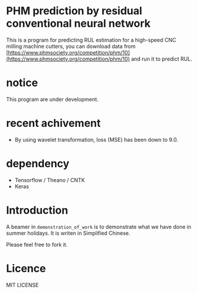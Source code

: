 # PHM prediction by residual conventional neural network

This is a program for predicting RUL estimation for a high-speed CNC milling machine cutters, you can download data from [https://www.phmsociety.org/competition/phm/10](https://www.phmsociety.org/competition/phm/10) and run it to predict RUL.

# notice

This program are under development.

# recent achivement

+ By using wavelet transformation, loss (MSE) has been down to 9.0.

# dependency

+ Tensorflow / Theano / CNTK
+ Keras

# Introduction

A beamer in `demonstration_of_work` is to demonstrate what we have done in summer holidays. It is writen in Simplified Chinese.

Please feel free to fork it.

# Licence

MIT LICENSE
